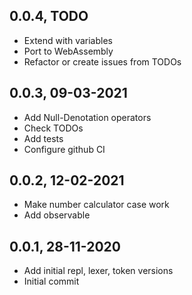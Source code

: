 ## 0.0.4, TODO

- Extend with variables
- Port to WebAssembly
- Refactor or create issues from TODOs

## 0.0.3, 09-03-2021

- Add Null-Denotation operators
- Check TODOs
- Add tests
- Configure github CI

## 0.0.2, 12-02-2021

- Make number calculator case work
- Add observable

## 0.0.1, 28-11-2020

- Add initial repl, lexer, token versions
- Initial commit